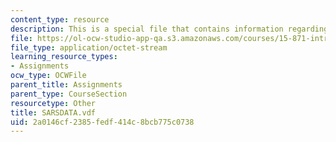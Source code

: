 ```yaml
---
content_type: resource
description: This is a special file that contains information regarding sarsdata.
file: https://ol-ocw-studio-app-qa.s3.amazonaws.com/courses/15-871-introduction-to-system-dynamics-fall-2013/2a0146cf2385fedf414c8bcb775c0738_SARSDATA.vdf
file_type: application/octet-stream
learning_resource_types:
- Assignments
ocw_type: OCWFile
parent_title: Assignments
parent_type: CourseSection
resourcetype: Other
title: SARSDATA.vdf
uid: 2a0146cf-2385-fedf-414c-8bcb775c0738
---
```


